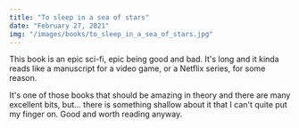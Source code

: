 ```yaml
---
title: "To sleep in a sea of stars"
date: "February 27, 2021"
img: "/images/books/to_sleep_in_a_sea_of_stars.jpg"
---
```


This book is an epic sci-fi, epic being good and bad. It's long and it kinda reads like a manuscript for a video game, or a Netflix series, for some reason.

It's one of those books that should be amazing in theory and there are many excellent bits, but... there is something shallow about it that I can't quite put my finger on. Good and worth reading anyway.